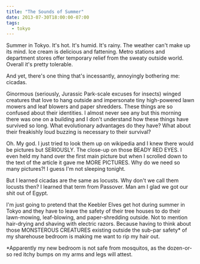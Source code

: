 ```yaml
---
title: "The Sounds of Summer"
date: 2013-07-30T18:00:00-07:00
tags:
  - tokyo
---
```


Summer in Tokyo. It's hot. It's humid. It's rainy. The weather can't make up its mind. Ice cream is delicious and fattening. Metro stations and department stores offer temporary relief from the sweaty outside world. Overall it's pretty tolerable. 

 And yet, there's one thing that's incessantly, annoyingly bothering me: cicadas.

Ginormous (seriously, Jurassic Park-scale excuses for insects) winged creatures that love to hang outside and impersonate tiny high-powered lawn mowers and leaf blowers and paper shredders. These things are so confused about their identities. I almost never see any but this morning there was one on a building and I don't understand how these things have survived so long. What evolutionary advantages do they have? What about their freakishly loud buzzing is necessary to their survival?

Oh. My god. I just tried to look them up on wikipedia and I knew there would be pictures but SERIOUSLY. The close-up on those BEADY RED EYES. I even held my hand over the first main picture but when I scrolled down to the text of the article it gave me MORE PICTURES. Why do we need so many pictures?! I guess I'm not sleeping tonight. 

But I learned cicadas are the same as locusts. Why don't we call them locusts then? I learned that term from Passover. Man am I glad we got our shit out of Egypt. 

I'm just going to pretend that the Keebler Elves get hot during summer in Tokyo and they have to leave the safety of their tree houses to do their lawn-mowing, leaf-blowing, and paper-shredding outside. Not to mention hair-drying and shaving with electric razors. Because having to think about those MONSTEROUS CREATURES existing outside the sub-par safety* of my sharehouse bedroom is making me want to rip my hair out.

*Apparently my new bedroom is not safe from mosquitos, as the dozen-or-so red itchy bumps on my arms and legs will attest.
